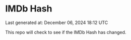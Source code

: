 # IMDb Hash

Last generated at: December 06, 2024 18:12 UTC

This repo will check to see if the IMDb Hash has changed.